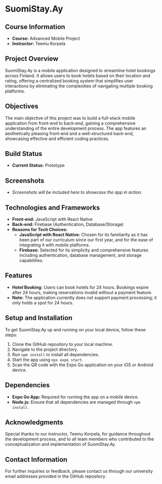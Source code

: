 # SuomiStay.Ay

## Course Information
- **Course:** Advanced Mobile Project
- **Instructor:** Teemu Korpela

## Project Overview
SuomiStay.Ay is a mobile application designed to streamline hotel bookings across Finland. It allows users to book hotels based on their location and rating, offering a centralized booking system that simplifies user interactions by eliminating the complexities of navigating multiple booking platforms.

## Objectives
The main objective of this project was to build a full-stack mobile application from front-end to back-end, gaining a comprehensive understanding of the entire development process. The app features an aesthetically pleasing front-end and a well-structured back-end, showcasing effective and efficient coding practices.

## Build Status
- **Current Status:** Prototype

## Screenshots
- *Screenshots will be included here to showcase the app in action.*

## Technologies and Frameworks
- **Front-end:** JavaScript with React Native
- **Back-end:** Firebase (Authentication, Database/Storage)
- **Reasons for Tech Choices:**
  - **JavaScript with React Native:** Chosen for its familiarity as it has been part of our curriculum since our first year, and for the ease of integrating it with mobile platforms.
  - **Firebase:** Selected for its simplicity and comprehensive features including authentication, database management, and storage capabilities.

## Features
- **Hotel Booking:** Users can book hotels for 24 hours. Bookings expire after 24 hours, making reservations invalid without a payment feature.
- **Note:** The application currently does not support payment processing; it only holds a spot for 24 hours.

## Setup and Installation
To get SuomiStay.Ay up and running on your local device, follow these steps:
1. Clone the GitHub repository to your local machine.
2. Navigate to the project directory.
3. Run `npm install` to install all dependencies.
4. Start the app using `npx expo start`.
5. Scan the QR code with the Expo Go application on your iOS or Android device.

## Dependencies
- **Expo Go App:** Required for running the app on a mobile device.
- **Node.js:** Ensure that all dependencies are managed through `npm install`.

## Acknowledgments
Special thanks to our instructor, Teemu Korpela, for guidance throughout the development process, and to all team members who contributed to the conceptualization and implementation of SuomiStay.Ay.

## Contact Information
For further inquiries or feedback, please contact us through our university email addresses provided in the GitHub repository.
